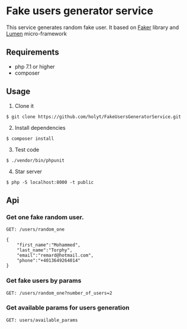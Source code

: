 # Fake users generator service

This service generates random fake user.
It based on [Faker](https://github.com/fzaninotto/Faker) library and [Lumen](https://github.com/laravel/lumen) micro-framework


## Requirements
- php 7.1 or higher
- composer


## Usage

1. Clone it

```
$ git clone https://github.com/holyt/FakeUsersGeneratorService.git
```

2. Install dependencies

```
$ composer install

```
3. Test code

```
$ ./vendor/bin/phpunit

```
4. Star server
```
$ php -S localhost:8000 -t public

```

## Api

### Get one fake random user.

```
GET: /users/random_one
```

```
{
    "first_name":"Mohammed",
    "last_name":"Torphy",
    "email":"remard@hotmail.com",
    "phone":"+4013649264014"
}
```

### Get fake users by params

```
GET: /users/random_one?number_of_users=2
```

### Get available params for users generation

```
GET: users/available_params
```